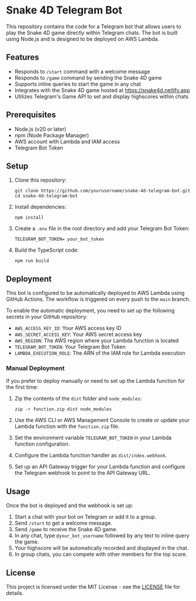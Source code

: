 # Snake 4D Telegram Bot

This repository contains the code for a Telegram bot that allows users to play the Snake 4D game directly within Telegram chats. The bot is built using Node.js and is designed to be deployed on AWS Lambda.

## Features

- Responds to `/start` command with a welcome message
- Responds to `/game` command by sending the Snake 4D game
- Supports inline queries to start the game in any chat
- Integrates with the Snake 4D game hosted at https://snake4d.netlify.app
- Utilizes Telegram's Game API to set and display highscores within chats

## Prerequisites

- Node.js (v20 or later)
- npm (Node Package Manager)
- AWS account with Lambda and IAM access
- Telegram Bot Token

## Setup

1. Clone this repository:

   ```
   git clone https://github.com/yourusername/snake-4d-telegram-bot.git
   cd snake-4d-telegram-bot
   ```

2. Install dependencies:

   ```
   npm install
   ```

3. Create a `.env` file in the root directory and add your Telegram Bot Token:

   ```
   TELEGRAM_BOT_TOKEN= your_bot_token
   ```

4. Build the TypeScript code:
   ```
   npm run build
   ```

## Deployment

This bot is configured to be automatically deployed to AWS Lambda using GitHub Actions. The workflow is triggered on every push to the `main` branch.

To enable the automatic deployment, you need to set up the following secrets in your GitHub repository:

- `AWS_ACCESS_KEY_ID`: Your AWS access key ID
- `AWS_SECRET_ACCESS_KEY`: Your AWS secret access key
- `AWS_REGION`: The AWS region where your Lambda function is located
- `TELEGRAM_BOT_TOKEN`: Your Telegram Bot Token
- `LAMBDA_EXECUTION_ROLE`: The ARN of the IAM role for Lambda execution

### Manual Deployment

If you prefer to deploy manually or need to set up the Lambda function for the first time:

1. Zip the contents of the `dist` folder and `node_modules`:

   ```
   zip -r function.zip dist node_modules
   ```

2. Use the AWS CLI or AWS Management Console to create or update your Lambda function with the `function.zip` file.

3. Set the environment variable `TELEGRAM_BOT_TOKEN` in your Lambda function configuration.

4. Configure the Lambda function handler as `dist/index.webhook`.

5. Set up an API Gateway trigger for your Lambda function and configure the Telegram webhook to point to the API Gateway URL.

## Usage

Once the bot is deployed and the webhook is set up:

1. Start a chat with your bot on Telegram or add it to a group.
2. Send `/start` to get a welcome message.
3. Send `/game` to receive the Snake 4D game.
4. In any chat, type `@your_bot_username` followed by any text to inline query the game.
5. Your highscore will be automatically recorded and displayed in the chat.
6. In group chats, you can compete with other members for the top score.

## License

This project is licensed under the MIT License - see the [LICENSE](LICENSE) file for details.
